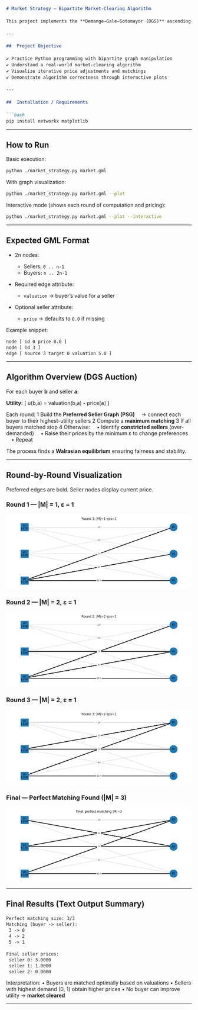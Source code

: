 ````markdown
# Market Strategy — Bipartite Market-Clearing Algorithm

This project implements the **Demange–Gale–Sotomayor (DGS)** ascending-price auction algorithm to compute a **perfect matching** and **equilibrium seller prices** in a bipartite market. The algorithm iteratively adjusts seller prices based on excess demand until no buyer can improve their utility — ensuring a stable, competitive market outcome.

---

##  Project Objective

✔ Practice Python programming with bipartite graph manipulation  
✔ Understand a real-world market-clearing algorithm  
✔ Visualize iterative price adjustments and matchings  
✔ Demonstrate algorithm correctness through interactive plots  

---

##  Installation / Requirements

```bash
pip install networkx matplotlib
````

---

##  How to Run

Basic execution:

```bash
python ./market_strategy.py market.gml
```

With graph visualization:

```bash
python ./market_strategy.py market.gml --plot
```

Interactive mode (shows each round of computation and pricing):

```bash
python ./market_strategy.py market.gml --plot --interactive
```

---

##  Expected GML Format

* 2n nodes:

  * Sellers: `0 .. n-1`
  * Buyers: `n .. 2n-1`
* Required edge attribute:

  * `valuation` → buyer’s value for a seller
* Optional seller attribute:

  * `price` → defaults to `0.0` if missing

Example snippet:

```gml
node [ id 0 price 0.0 ]
node [ id 3 ]
edge [ source 3 target 0 valuation 5.0 ]
```

---

##  Algorithm Overview (DGS Auction)

For each buyer **b** and seller **a**:

**Utility:**
[
u(b,a) = valuation(b,a) - price[a]
]

Each round:
1️ Build the **Preferred Seller Graph (PSG)**
 → connect each buyer to their highest-utility sellers
2️ Compute a **maximum matching**
3️ If all buyers matched  stop
4️ Otherwise:
 • Identify **constricted sellers** (over-demanded)
 • Raise their prices by the minimum ε to change preferences
 • Repeat

The process finds a **Walrasian equilibrium** ensuring fairness and stability.

---

##  Round-by-Round Visualization

Preferred edges are bold. Seller nodes display current price.

### Round 1 — |M| = 1, ε = 1

![Round 1](round1.png)

### Round 2 — |M| = 2, ε = 1

![Round 2](round2.png)

### Round 3 — |M| = 2, ε = 1

![Round 3](round3.png)

### Final — Perfect Matching Found  (|M| = 3)

![Round 4](round4.png)

---

##  Final Results (Text Output Summary)

```
Perfect matching size: 3/3
Matching (buyer -> seller):
 3 -> 0
 4 -> 2
 5 -> 1

Final seller prices:
 seller 0: 3.0000
 seller 1: 1.0000
 seller 2: 0.0000
```

Interpretation:
• Buyers are matched optimally based on valuations
• Sellers with highest demand (0, 1) obtain higher prices
• No buyer can improve utility → **market cleared**

---

